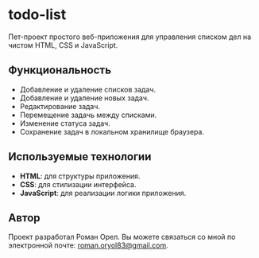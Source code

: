 # todo-list

Пет-проект простого веб-приложения для управления списком дел на чистом HTML, CSS и JavaScript.

## Функциональность

- Добавление и удаление списков задач.
- Добавление и удаление новых задач.
- Редактирование задач.
- Перемещение задачь между списками.
- Изменение статуса задач.
- Сохранение задач в локальном хранилище браузера.

## Используемые технологии

- **HTML**: для структуры приложения.
- **CSS**: для стилизации интерфейса.
- **JavaScript**: для реализации логики приложения.

## Автор

Проект разработал Роман Орел. Вы можете связаться со мной по электронной почте: roman.oryol83@gmail.com.
